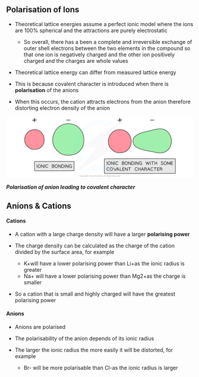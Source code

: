 ## Polarisation of Ions

* Theoretical lattice energies assume a perfect ionic model where the ions are 100% spherical and the attractions are purely electrostatic

  + So overall, there has a been a complete and irreversible exchange of outer shell electrons between the two elements in the compound so that one ion is negatively charged and the other ion positively charged and the charges are whole values
* Theoretical lattice energy can differ from measured lattice energy
* This is because covalent character is introduced when there is **polarisation** of the anions
* When this occurs, the cation attracts electrons from the anion therefore distorting electron density of the anion

![Covalent Character in ionic compounds, downloadable AS & A Level Chemistry revision notes](5.1.4-Covalent-Character-in-ionic-compounds.png)

***Polarisation of anion leading to covalent character***

## Anions & Cations

#### Cations

* A cation with a large charge density will have a larger **polarising power**
* The charge density can be calculated as the charge of the cation divided by the surface area, for example

  + K+will have a lower polarising power than Li+as the ionic radius is greater
  + Na+ will have a lower polarising power than Mg2+as the charge is smaller
* So a cation that is small and highly charged will have the greatest polarising power

#### Anions

* Anions are polarised
* The polarisability of the anion depends of its ionic radius
* The larger the ionic radius the more easily it will be distorted, for example

  + Br- will be more polarisable than Cl-as the ionic radius is larger